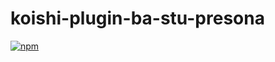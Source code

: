 # koishi-plugin-ba-stu-presona

[![npm](https://img.shields.io/npm/v/koishi-plugin-ba-stu-presona?style=flat-square)](https://www.npmjs.com/package/koishi-plugin-ba-stu-presona)


